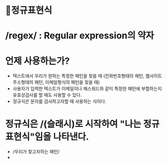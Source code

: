 # 🍒정규표현식
# /regex/ : Regular expression의 약자

# 언제 사용하는가?
- 텍스트에서 우리가 원하는 특정한 패턴을 찾을 때 (전화번호형태의 패턴, 웹사이트주소형태의 패턴, 이메일형식의 패턴을 찾을 때)
- 사용자가 입력한 텍스트가 이메일이나 패스워드와 같이 특정한 패턴에 부합하는지 유효성검사를 할 때도 사용할 수 있다.
- 정규식은 문자를 검사하고자할 때 사용하는 식이다.

# 정규식은 /(슬래시)로 시작하여 "나는 정규표현식"임을 나타낸다.
- /우리가 찾고자하는 패턴/
- 
